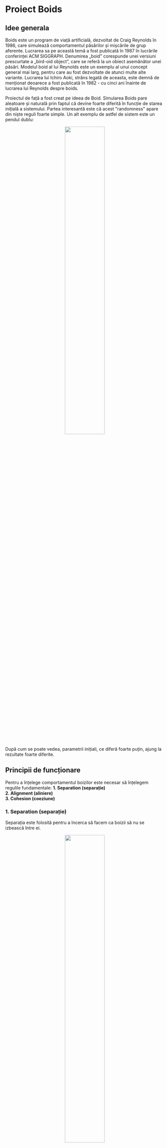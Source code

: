 # Proiect Boids

## Idee generala

Boids este un program de viață artificială, dezvoltat de Craig Reynolds în 1986, care simulează comportamentul păsărilor și mișcările de grup aferente. Lucrarea sa pe această temă a fost publicată în 1987 în lucrările conferinței ACM SIGGRAPH. Denumirea „boid” corespunde unei versiuni prescurtate a „bird-oid object”, care se referă la un obiect asemănător unei păsări. Modelul boid al lui Reynolds este un exemplu al unui concept general mai larg, pentru care au fost dezvoltate de atunci multe alte variante. Lucrarea lui Ichiro Aoki, strâns legată de aceasta, este demnă de menționat deoarece a fost publicată în 1982 - cu cinci ani înainte de lucrarea lui Reynolds despre boids.

Proiectul de față a fost creat pe ideea de Boid. Simularea Boids pare aleatoare și naturală prin faptul că devine foarte diferită în funcție de starea inițială a sistemului. Partea interesantă este că acest "randomness" apare din niște reguli foarte simple. Un alt exemplu de astfel de sistem este un pendul dublu:
<div align="center">
    <img src="doc_img/Demonstrating_Chaos_with_a_Double_Pendulum.gif" width="50%"></img>
</div>

După cum se poate vedea, parametrii inițiali, ce diferă foarte puțin, ajung la rezultate foarte diferite.

## Principii de funcționare

Pentru a înțelege comportamentul boizilor este necesar să înțelegem regulile fundamentale:
**1. Separation (separație)**  
**2. Alignment (aliniere)**  
**3. Cohesion (coeziune)**  

### 1. Separation (separație)

Separația este folosită pentru a încerca să facem ca boizii să nu se izbească între ei.

<div align="center">
    <img src="doc_img/Rule_separation.gif" width="50%"></img>
</div>

### 2. Alignment (aliniere)

Alinierea este necesară pentru a crea stoluri în care boizii să încerce să meargă în aceeași direcție.

<div align="center">
    <img src="doc_img/Rule_alignment.gif" width="50%"></img>
</div>

### 3. Cohesion (coeziune)

Coeziunea împinge boizii să creeze stoluri în care fiecare dintre ei încearcă să ajungă în centru, fiind opriți de către separație din a se izbi unii cu alții.

<div align="center">
    <img src="doc_img/Rule_cohesion.gif" width="50%"></img>
</div>

## Implementare

Problema pe care am încercat să o rezolv este a vitezei de calcul a forțelor dintre boizi (trebuie ca fiecare boid să verifice pozițiile tuturor celorlalți boizi, ceea ce face ca programul să aibă o complexitate de O(n<sup>2</sup>) în relație cu numărul de boizi). Prima soluție evidentă este să facem calculele secvențial pe CPU. Această abordare devine ineficientă foarte rapid cu număr mărit de boizi. Soluția acestei probleme folosită de mine a fost utilizarea puterii de calcul în paralel al GPU-ului (CPU-ul meu Ryzen 9 9950x are 16 core-uri, pe când GPU-ul RTX 4080 Super are 10240).

## Teorie

### Compute shader

Un compute shader este pur și simplu cod ce rulează pe GPU. El este scris pentru rularea sa în paralel. Codul se scrie în hlsl (high level shader language), iar în acesta este descrisă o funcție principală:

    [numthreads(x,y,z)]
    void Main (uint3 id : SV_DispatchThreadID)

Funcția principală descrie un grup de lucru. Acest grup are un x, y și un z. Astfel, ca o matrice de funcții, rulează x*y*z de fire de execuție în paralel și fiecăruia îi este asociat un id. Acest id este dat fiecărei funcții prin parametrul id de mai sus (uint3 înseamnă un struct de 3 unsigned int: id.x, id.y, id.z). <BR>

Când este pornit un compute shader se specifică cât de multe grupuri de lucru vor fi pornite prin comanda:

    computeShader.Dispatch(kernel, xGroups, yGroups, zGroups);

Kernel este numărul atribuit funcției din compute shader, iar xGroups, yGroups, zGroups specifică cât de multe grupuri vor fi lansate. Numerotarea lor se va face după graficul de mai jos cu coordonatele lor globale.

<div align="center">
    <img src="doc_img/local_space.jpg" width="50%"></img>
</div>

## Fișiere: imagine de ansamblu

### /Assets/Boids/Scripts/Boids.cs

Fișierul Boids.cs rulează pe CPU. El este necesar deoarece GPU-ul nu poate interacționa cu Game Object-uri (boizii) și funcțiile game engine-ului în general. Setările importante comportamentului boizilor sunt localizate în struct-ul BoidBehaviour ce este creat ca un câmp serializabil (este important pentru a putea schimba valorile variabilelor din Unity și nu din cod în sine pentru a itera asupra comportamentului repede). Majoritatea codului de aici se axează pe setarea mediului atunci când se pornește programul: boizi (numărul lor, comportamentul) și interacțiunea lor cu pereții. Partea importantă se întâmplă în **DispatchComputeShader** și **MoveBoids**.

**DispatchComputeShader**  
Aici sunt încărcate de pe CPU pe GPU pozițiile boizilor, vitezele lor și un vector de float-uri random (putea fi făcut și cu o funcție de hashing pe GPU). Apoi este pornit compute shader-ul de pe GPU și sunt luate înapoi forțele calculate pe acesta ce trebuie exercitate.

**MoveBoids**  
În această funcție este preluat vectorul de forțe și sunt aplicate pe fiecare boid.

<BR>

### /Assets/Boids/Scripts/BoidCompute.compute

Dat fiind că boizii sunt numerotați crescător de la primul, avem nevoie să numerotăm și fiecare fir de execuție de pe GPU. În partea de teorie am discutat despre cum sunt date id-urile fiecărui fir de execuție. Astfel grupul principal va avea mărimea pe y și z de 1, iar pe x am ales 64. Acest număr a fost ales din cauza hardware-ului de pe GPU-uri. Hardware-ul GPU conține unități de calcul care rulează întotdeauna o anumită cantitate fixă de fire în același timp. Acestea sunt cunoscute sub numele de warp-uri sau wavefront-uri. Dacă numărul de fire dintr-un grup este mai mic decât dimensiunea warp, unele fire vor rula inactiv, pierzând timp. Dacă, în schimb, cantitatea de fire depășește dimensiunea, atunci GPU va utiliza mai multe warp-uri pe grup. În general, 64 de fire este o valoare implicită bună, deoarece aceasta corespunde dimensiunii warp a GPU-urilor AMD, în timp ce pentru GPU-urile NVidia este de 32, astfel încât acestea din urmă vor utiliza două warp-uri pe grup. În realitate, hardware-ul este mai complex și poate face mai mult cu grupurile de fire, dar acest lucru nu este relevant pentru graficul nostru simplu.

În acest fișier se calculează forțele boizilor. Fiecare instanță de funcție ce rulează folosește variabila **id.x** pentru a cunoaște pe care boid trebuie să lucreze.

## Fișiere în detaliu

### /Assets/Boids/Scripts/Boids.cs

Programul începe în funcția **Awake** în care se caută numărul asociat kernelului compute shader-ului creat.

    kernel = computeShader.FindKernel("CSMain");

Așa poate fi găsit compute shader-ul deoarece în BoidCompute.compute am setat numele acestuia printr-un pragma.

    #pragma kernel CSMain

Următoarea funcție ce este chemată este **OnEnable**. Funcția aceasta este chemată la începutul rulării sau atunci când se face o schimbare din editor a numărului boizilor sau poziția pereților din componentă.

<div align="center">
    <img src="doc_img/component.png" width="50%"></img>
</div>

Atunci când se schimbă doar comportamentul boizilor, nu este necesară rularea funcției **OnEnable** deoarece noile valori pot fi transmise GPU-ului fără probleme.

    computeShader.SetFloat(forwardWeightID, boidBehaviour.forwardWeight);

Totuși, când se schimbă numărul de boizi, nu se poate doar retransmite numărul lor schimbat deoarece fiecărui boid îi este asociat mai multe float-uri din diferite buffer-e (vectori de pe GPU). 

    gpuPositions = new ComputeBuffer(numberOfBoids, sizeof(float) * 2);

Problema ce o întâmpinăm este că pe GPU nu există vectori dinamici, astfel buffer-ele trebuie marcate ca fiind spațiu liber:

    gpuPositions.Dispose();

Și apoi realocate și asociate cu buffer-ele din compute shader.

    computeShader.SetBuffer(kernel, positionsID, gpuPositions);

Pentru a seta un buffer este necesară aflarea ID-ului acestui buffer de pe GPU. Aici este necesar numele buffer-ului, deoarece ID-ul este generat de o funcție hash în funcție de acesta:

    int positionsID = Shader.PropertyToID("_Positions");

Numele trebuie să fie același ca cel setat pe GPU:

    RWStructuredBuffer<float2> _Positions;
 
După ce avem id-urile acestor proprietăți, ne mai trebuie și id-ul kernelului în care trimitem datele:

    kernel = computeShader.FindKernel("CSMain");

Numele este setat în fișierul .compute. La începutul fișierului trebuie să adăugăm:

    #pragma kernel CSMain

Acest lucru ne spune cum să căutăm acest kernel specific.</BR>

Acum că avem ID-ul kernelului și ID-ul proprietăților, putem începe să atribuim vectorilor cu:

    computeShader.SetBuffer(kernel, forcesID, gpuForces);

Și pentru variabile cu:

    computeShader.SetFloat(forwardWeightID, boidBehaviour.forwardWeight);
    computeShader.SetBool("_Noise", boidBehaviour.noise);

Acum că avem valorile încărcate, putem porni compute shader-ul.

### /Assets/Boids/Scripts/BoidsCompute.compute

Aici, sarcina noastră este să începem implementarea regulilor pe care le-am discutat la începutul acestei documentații.</BR>

Un bonus pe care l-am adăugat a fost faptul că am vrut să ofer boid-ului un câmp vizual. Cel mai simplu mod pe care l-am găsit pentru a crea câmpul vizual este să iau cosinusul dintre vectorul de mișcare și vectorul de la boidul nostru la celălalt.

    float CosineAngleBetweenTwoVectors(float2 v1, float2 v2)
    {
        float a = v1.x * v2.x + v1.y * v2.y;
        float b = length(v1) * length(v2);
        
        return a/b;
    }

Cu cosinusul scăzând odată cu mărirea unghiului, putem pune o limită la ce valoare vom lua în considerare alți boizi.

Mai întâi aplicăm o forță înainte pentru a avea întotdeauna boidul nostru în mișcare înainte:

    force += _ForwardWeight * directionVec;

Apoi adăugăm zgomotul aleator din vector:

    force += _NoiseWeight * MakeVecAnglRel(_NoiseAngle[id], directionVec) * _Noise;

Pentru separație, considerăm pozițiile boizilor ca vectori și calculăm vectorul de la ceilalți boizi la al nostru, apoi îi adunăm pe toți și îi scalăm în jos, adăugându-i la variabila de forță:

    for(...)
    {
        ...
        separation += relativeVec / length(relativeVec) * _ViewRadius * easeInCubic(distP);
    }
    ...
    separation /= interactions;
    force += separation * _SeparationWeight;

For cohesion we take the mean of the positions of the other boids around us and then we take the relative vector to see towards what direction we want to go to and we add it to the force variable.

    for(...)
    {
        ...
        cohesion += _Positions[i];
    }
    ...
    cohesion /= interactions;
    force += (cohesion - _Positions[id]) * _CohesionWeight;

The last one, alignment, poses a problem: if the 2 boids we want to align with have the angles -179 and 179 the mean should be +-180, but it is 0. Given that 0 is oriented up, that makes all boids slowly, but surely gravitate towards the top of the screen. That is to be avoided. A solution that I found was using quaternions. </BR>

A quaternion is a 4 dimensional number that describes rotation and it should resolve this issue, although after a few iterations i could't get it running. The main problem with quaternions is that they aren't intuitive and it's very hard to debug code that uses them. </BR>

After some thinking i realized that a easier solution exists: taking the directional vectors of the other boids and taking the average of them. That should give us the average direction that all of the boids in the flock around the boid.</BR>

At last we add this force to all others and we normalize the force variable and add it to a vector to give back to the CPU.

    for(...)
    {
        ...
        avgDirectionVec += normalize(_Velocities[i]);
    }
    ...
    avgDirectionVec /= interactions;
    if (avgDirectionVec.x != 0 || avgDirectionVec.y != 0)
    {
        avgRotation = degrees(atan2(avgDirectionVec.y, avgDirectionVec.x)) - 90.f;
        force += _AlignmentWeight * float2(-sin(radians(avgRotation)), cos(radians(avgRotation)));
    }

## Possible improvements

